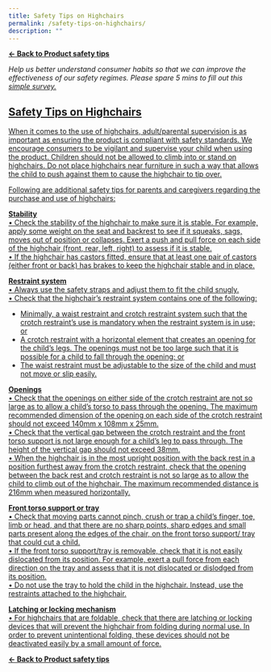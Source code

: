 ```yaml
---
title: Safety Tips on Highchairs
permalink: /safety-tips-on-highchairs/
description: ""
---
```

**[&#8592; Back to Product safety tips](/consumers/product-safety-tips/children-product)**

*Help us better understand consumer habits so that we can improve the effectiveness of our safety regimes. Please spare 5 mins to fill out this <a href = "https://form.gov.sg/63a160c3cf15ee00129a4ab4">simple survey.*

## Safety Tips on Highchairs
When it comes to the use of highchairs, adult/parental supervision is as important as ensuring the product is compliant with safety standards. We encourage consumers to be vigilant and supervise your child when using the product. Children should not be allowed to climb into or stand on highchairs. Do not place highchairs near furniture in such a way that allows the child to push against them to cause the highchair to tip over.

Following are additional safety tips for parents and caregivers regarding the purchase and use of highchairs:

**Stability**<br>
•	Check the stability of the highchair to make sure it is stable. For example, apply some weight on the seat and backrest to see if it squeaks, sags, moves out of position or collapses. Exert a push and pull force on each side of the highchair (front, rear, left, right) to assess if it is stable.<br>
•	If the highchair has castors fitted, ensure that at least one pair of castors (either front or back) has brakes to keep the highchair stable and in place.

**Restraint system**<br>
•	Always use the safety straps and adjust them to fit the child snugly.<br>
•	Check that the highchair’s restraint system contains one of the following:<br>
* Minimally, a waist restraint and crotch restraint system such that the crotch restraint’s use is mandatory when the restraint system is in use; or<br>
* A crotch restraint with a horizontal element that creates an opening for the child’s legs. The openings must not be too large such that it is possible for a child to fall through the opening; or<br>
* The waist restraint must be adjustable to the size of the child and must not move or slip easily.

**Openings**<br>
•	Check that the openings on either side of the crotch restraint are not so large as to allow a child’s torso to pass through the opening. The maximum recommended dimension of the opening on each side of the crotch restraint should not exceed 140mm x 108mm x 25mm.<br>
•	Check that the vertical gap between the crotch restraint and the front torso support is not large enough for a child’s leg to pass through. The height of the vertical gap should not exceed 38mm.<br>
•	When the highchair is in the most upright position with the back rest in a position furthest away from the crotch restraint, check that the opening between the back rest and crotch restraint is not so large as to allow the child to climb out of the highchair. The maximum recommended distance is 216mm when measured horizontally.

**Front torso support or tray**<br>
•	Check that moving parts cannot pinch, crush or trap a child’s finger, toe, limb or head, and that there are no sharp points, sharp edges and small parts present along the edges of the chair, on the front torso support/ tray that could cut a child.<br>
•	If the front torso support/tray is removable, check that it is not easily dislocated from its position. For example, exert a pull force from each direction on the tray and assess that it is not dislocated or dislodged from its position.<br>
•	Do not use the tray to hold the child in the highchair. Instead, use the restraints attached to the highchair.<br>

**Latching or locking mechanism**<br>
•	For highchairs that are foldable, check that there are latching or locking devices that will prevent the highchair from folding during normal use. In order to prevent unintentional folding, these devices should not be deactivated easily by a small amount of force.



**[&#8592; Back to Product safety tips](/consumers/product-safety-tips/children-product)**